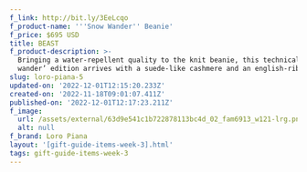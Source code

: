 ```yaml
---
f_link: http://bit.ly/3EeLcqo
f_product-name: '''Snow Wander'' Beanie'
f_price: $695 USD
title: BEAST
f_product-description: >-
  Bringing a water-repellent quality to the knit beanie, this technical ‘snow
  wander’ edition arrives with a suede-like cashmere and an english-ribbed brim.
slug: loro-piana-5
updated-on: '2022-12-01T12:15:20.233Z'
created-on: '2022-11-18T09:01:07.411Z'
published-on: '2022-12-01T12:17:23.211Z'
f_image:
  url: /assets/external/63d9e541c1b722878113bc4d_02_fam6913_w121-lrg.png
  alt: null
f_brand: Loro Piana
layout: '[gift-guide-items-week-3].html'
tags: gift-guide-items-week-3
---
```



